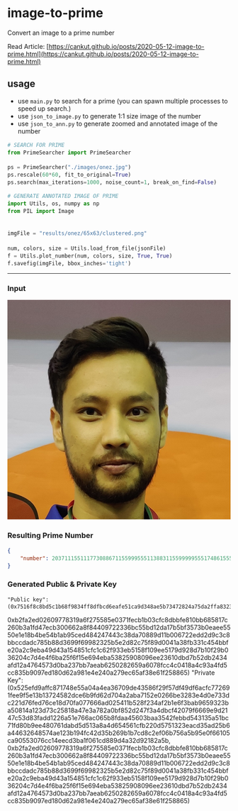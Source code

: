 # image-to-prime

Convert an image to a prime number

Read Article: [https://cankut.github.io/posts/2020-05-12-image-to-prime.html](https://cankut.github.io/posts/2020-05-12-image-to-prime.html)

## usage
- use `main.py` to search for a prime (you can spawn multiple processes to speed up search.)
- use `json_to_image.py` to generate 1:1 size image of the number
- use `json_to_ann.py` to generate zoomed and annotated image of the number

```python
# SEARCH FOR PRIME
from PrimeSearcher import PrimeSearcher

ps = PrimeSearcher("./images/onez.jpg")
ps.rescale(60*60, fit_to_original=True)
ps.search(max_iterations=1000, noise_count=1, break_on_find=False)
```

```python
# GENERATE ANNOTATED IMAGE OF PRIME
import Utils, os, numpy as np
from PIL import Image


imgFile = "results/onez/65x63/clustered.png"

num, colors, size = Utils.load_from_file(jsonFile)
f = Utils.plot_number(num, colors, size, True, True)
f.savefig(imgFile, bbox_inches='tight')
```
---

### Input
![onez](images/onez.jpg)

<!-- ![Euler](results/euler/54x66/ann_prime_2020-05-11%20213910.json.png) -->

### Resulting Prime Number
```json
{
    "number": 2037111551117730886711559995551138831155999995551748615559999955117603715599999955176033711599995160000660000061570446603336637775717771631555951717155510315555517111555146715599171175551483715557315377734463733733336666644063333771733760044063777117736486444006377333042236044400633364849,
}
```
### Generated Public & Private Key

    "Public key": (0x7516f8c8bd5c1b68f9834ff8dfbcd6eafe51ca9d348ae5b73472824a75da2ffa83237356f9060900b980459891a2f2b961560a86f4481908efcf53ea2dd0e7959249315331d095a5935ca5c3a58c29df7804db9e033cc105f96a8615970a0209b41ed1b96e9b7c20f0c0f914569da2ad63c83beec6fe0d18b355faed72dad319e3ee0caf4281b9e507c407554e502b8131ed4587195ef109f5bab715f1599f127174b3681528baaa2381cbcaa3460798dd1ec89a3c93bd2446a00cbd58158e9956ddf733bbfd4a47d530f6d294090ab594a513fa6c2a0d2e49fe6f290842606ee7ebfda5a1a813fb8981f99005df647,
0xb2fa2ed02609778319a6f275585e0371fecb1b03cfc8dbbfe810bb685817c260b3a1fd47ecb300662a8f84409722336bc55bd12da17b5bf3573b0eaee5550e1e18b4be54b1ab95ced484247443c38da70889d11b006722edd2d9c3c8bbccdadc785b88d3699f69982325b5e2d82c75f89d0041a38fb331c454bbfe20a2c9eba49d43a154851cfc1c62f933eb5158f109ee5179d928d7b10f29b036204c7d4e4f6ba25f6f15e694eba53825908096ee23610dbd7b52db2434afd12a4764573d0ba237bb7aeab6250282659a6078fcc4c0418a4c93a4fd5cc835b9097ed180d62a981e4e240a279ec65af38e61f258865)
    "Private Key": (0x525efd9affc871748e55a04a4ea36709de43586f29f57df49df6acfc772691fee9f5e13b13724582dce6b9fd62d704a2aba7152e0266be3283e4d0e733dc221d76fed76ce18d70fa077666ad025411b528f234af2b1e6f3bab9659323ba50814a123d73c25818a47e3a782a0bf852d247f3a4dbcf42079f6669e9d2147c53d83fadd1226a51e766ac065b8fdaa45603baa3542febbd543135a51bc71fd80b9ee480761dabd5d513a8a4d654561cfb220d5751323eacd35ad25b6a44632648574ae123b194fc42d35b269b1b7cd8c2ef06b756a5b95e0f66105ca90553076cc14eecd3ba1f061cd889d4a32d92182a5b,
0xb2fa2ed02609778319a6f275585e0371fecb1b03cfc8dbbfe810bb685817c260b3a1fd47ecb300662a8f84409722336bc55bd12da17b5bf3573b0eaee5550e1e18b4be54b1ab95ced484247443c38da70889d11b006722edd2d9c3c8bbccdadc785b88d3699f69982325b5e2d82c75f89d0041a38fb331c454bbfe20a2c9eba49d43a154851cfc1c62f933eb5158f109ee5179d928d7b10f29b036204c7d4e4f6ba25f6f15e694eba53825908096ee23610dbd7b52db2434afd12a4764573d0ba237bb7aeab6250282659a6078fcc4c0418a4c93a4fd5cc835b9097ed180d62a981e4e240a279ec65af38e61f258865)

